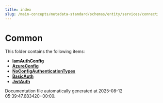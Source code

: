 ```yaml
---
title: index
slug: /main-concepts/metadata-standard/schemas/entity/services/connections/database/common
---
```


# Common

This folder contains the following items:

- [**IamAuthConfig**](/main-concepts/metadata-standard/schemas/entity/services/connections/database/common/iamauthconfig)
- [**AzureConfig**](/main-concepts/metadata-standard/schemas/entity/services/connections/database/common/azureconfig)
- [**NoConfigAuthenticationTypes**](/main-concepts/metadata-standard/schemas/entity/services/connections/database/common/noconfigauthenticationtypes)
- [**BasicAuth**](/main-concepts/metadata-standard/schemas/entity/services/connections/database/common/basicauth)
- [**JwtAuth**](/main-concepts/metadata-standard/schemas/entity/services/connections/database/common/jwtauth)


Documentation file automatically generated at 2025-08-12 05:39:47.683420+00:00.
